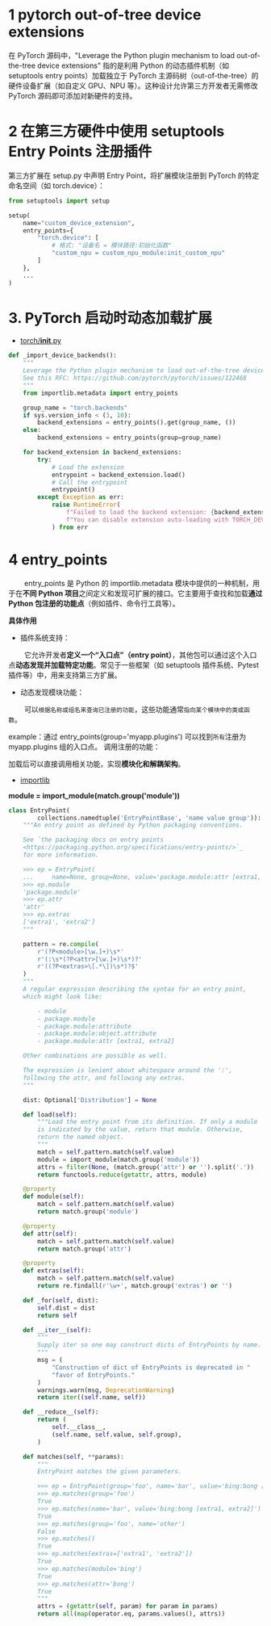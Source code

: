 # 1 pytorch out-of-tree device extensions

在 PyTorch 源码中，"Leverage the Python plugin mechanism to load out-of-the-tree device extensions" 指的是利用 Python 的动态插件机制（如 setuptools entry points）加载独立于 PyTorch 主源码树（out-of-the-tree）的硬件设备扩展（如自定义 GPU、NPU 等）。这种设计允许第三方开发者无需修改 PyTorch 源码即可添加对新硬件的支持。

# 2 在第三方硬件中使用 setuptools Entry Points 注册插件

第三方扩展在 setup.py 中声明 Entry Point，将扩展模块注册到 PyTorch 的特定命名空间（如 torch.device）：

```python
from setuptools import setup

setup(
    name="custom_device_extension",
    entry_points={
        "torch.device": [
            # 格式: "设备名 = 模块路径:初始化函数"
            "custom_npu = custom_npu_module:init_custom_npu"
        ]
    },
    ...
)
```

# 3. PyTorch 启动时动态加载扩展

- [torch/__init__.py](/root/projects/pytorch/torch/__init__.py)

```python
def _import_device_backends():
    """
    Leverage the Python plugin mechanism to load out-of-the-tree device extensions.
    See this RFC: https://github.com/pytorch/pytorch/issues/122468
    """
    from importlib.metadata import entry_points

    group_name = "torch.backends"
    if sys.version_info < (3, 10):
        backend_extensions = entry_points().get(group_name, ())
    else:
        backend_extensions = entry_points(group=group_name)

    for backend_extension in backend_extensions:
        try:
            # Load the extension
            entrypoint = backend_extension.load()
            # Call the entrypoint
            entrypoint()
        except Exception as err:
            raise RuntimeError(
                f"Failed to load the backend extension: {backend_extension.name}. "
                f"You can disable extension auto-loading with TORCH_DEVICE_BACKEND_AUTOLOAD=0."
            ) from err
```

# 4 entry_points
&nbsp;&nbsp;&nbsp;&nbsp;&nbsp;&nbsp;&nbsp;&nbsp;entry_points 是 Python 的 importlib.metadata 模块中提供的一种机制，用于在**不同 Python 项目**之间定义和发现可扩展的接口。它主要用于查找和加载**通过 Python 包注册的功能点**（例如插件、命令行工具等）。

**具体作用** <br>
- 插件系统支持：<br>

&nbsp;&nbsp;&nbsp;&nbsp;&nbsp;&nbsp;&nbsp;&nbsp;它允许开发者**定义一个“入口点”（entry point）**，其他包可以通过这个入口点**动态发现并加载特定功能**。常见于一些框架（如 setuptools 插件系统、Pytest 插件等）中，用来支持第三方扩展。

- 动态发现模块功能：<br>

&nbsp;&nbsp;&nbsp;&nbsp;&nbsp;&nbsp;&nbsp;&nbsp;可以`根据名称或组名来查询已注册的功能`，这些功能通常`指向某个模块中的类或函数`。

example：通过 entry_points(group='myapp.plugins') 可以找到`所有`注册为 myapp.plugins 组的入口点。
调用注册的功能：

加载后可以直接调用相关功能，实现**模块化和解耦架构**。

- [importlib](/usr/lib/python3.10/importlib/metadata/__init__.py)

**module = import_module(match.group('module'))**

```python
class EntryPoint(
        collections.namedtuple('EntryPointBase', 'name value group')):
    """An entry point as defined by Python packaging conventions.

    See `the packaging docs on entry points
    <https://packaging.python.org/specifications/entry-points/>`_
    for more information.

    >>> ep = EntryPoint(
    ...     name=None, group=None, value='package.module:attr [extra1, extra2]')
    >>> ep.module
    'package.module'
    >>> ep.attr
    'attr'
    >>> ep.extras
    ['extra1', 'extra2']
    """

    pattern = re.compile(
        r'(?P<module>[\w.]+)\s*'
        r'(:\s*(?P<attr>[\w.]+)\s*)?'
        r'((?P<extras>\[.*\])\s*)?$'
    )
    """
    A regular expression describing the syntax for an entry point,
    which might look like:

        - module
        - package.module
        - package.module:attribute
        - package.module:object.attribute
        - package.module:attr [extra1, extra2]

    Other combinations are possible as well.

    The expression is lenient about whitespace around the ':',
    following the attr, and following any extras.
    """

    dist: Optional['Distribution'] = None

    def load(self):
        """Load the entry point from its definition. If only a module
        is indicated by the value, return that module. Otherwise,
        return the named object.
        """
        match = self.pattern.match(self.value)
        module = import_module(match.group('module'))
        attrs = filter(None, (match.group('attr') or '').split('.'))
        return functools.reduce(getattr, attrs, module)

    @property
    def module(self):
        match = self.pattern.match(self.value)
        return match.group('module')

    @property
    def attr(self):
        match = self.pattern.match(self.value)
        return match.group('attr')

    @property
    def extras(self):
        match = self.pattern.match(self.value)
        return re.findall(r'\w+', match.group('extras') or '')

    def _for(self, dist):
        self.dist = dist
        return self

    def __iter__(self):
        """
        Supply iter so one may construct dicts of EntryPoints by name.
        """
        msg = (
            "Construction of dict of EntryPoints is deprecated in "
            "favor of EntryPoints."
        )
        warnings.warn(msg, DeprecationWarning)
        return iter((self.name, self))

    def __reduce__(self):
        return (
            self.__class__,
            (self.name, self.value, self.group),
        )

    def matches(self, **params):
        """
        EntryPoint matches the given parameters.

        >>> ep = EntryPoint(group='foo', name='bar', value='bing:bong [extra1, extra2]')
        >>> ep.matches(group='foo')
        True
        >>> ep.matches(name='bar', value='bing:bong [extra1, extra2]')
        True
        >>> ep.matches(group='foo', name='other')
        False
        >>> ep.matches()
        True
        >>> ep.matches(extras=['extra1', 'extra2'])
        True
        >>> ep.matches(module='bing')
        True
        >>> ep.matches(attr='bong')
        True
        """
        attrs = (getattr(self, param) for param in params)
        return all(map(operator.eq, params.values(), attrs))

```